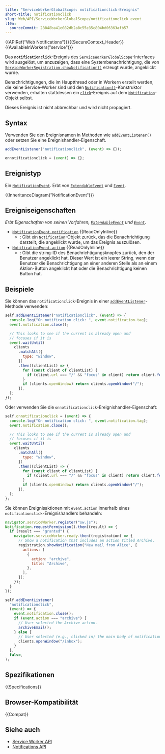 ```yaml
---
title: "ServiceWorkerGlobalScope: notificationclick-Ereignis"
short-title: notificationclick
slug: Web/API/ServiceWorkerGlobalScope/notificationclick_event
l10n:
  sourceCommit: 28848ba41c082db2a8c55e85c804bd06363afb57
---
```


{{APIRef("Web Notifications")}}{{SecureContext_Header}}{{AvailableInWorkers("service")}}

Das **`notificationclick`**-Ereignis des [`ServiceWorkerGlobalScope`](/de/docs/Web/API/ServiceWorkerGlobalScope)-Interfaces wird ausgelöst, um anzuzeigen, dass eine Systembenachrichtigung, die von [`ServiceWorkerRegistration.showNotification()`](/de/docs/Web/API/ServiceWorkerRegistration/showNotification) erzeugt wurde, angeklickt wurde.

Benachrichtigungen, die im Hauptthread oder in Workern erstellt werden, die keine Service-Worker sind und den [`Notification()`](/de/docs/Web/API/Notification/Notification)-Konstruktor verwenden, erhalten stattdessen ein [`click`](/de/docs/Web/API/Notification/click_event)-Ereignis auf dem [`Notification`](/de/docs/Web/API/Notification)-Objekt selbst.

Dieses Ereignis ist nicht abbrechbar und wird nicht propagiert.

## Syntax

Verwenden Sie den Ereignisnamen in Methoden wie [`addEventListener()`](/de/docs/Web/API/EventTarget/addEventListener) oder setzen Sie eine Ereignishandler-Eigenschaft.

```js
addEventListener("notificationclick", (event) => {});

onnotificationclick = (event) => {};
```

## Ereignistyp

Ein [`NotificationEvent`](/de/docs/Web/API/NotificationEvent). Erbt von [`ExtendableEvent`](/de/docs/Web/API/ExtendableEvent) und [`Event`](/de/docs/Web/API/Event).

{{InheritanceDiagram("NotificationEvent")}}

## Ereigniseigenschaften

_Erbt Eigenschaften von seinen Vorfahren, [`ExtendableEvent`](/de/docs/Web/API/ExtendableEvent) und [`Event`](/de/docs/Web/API/Event)_.

- [`NotificationEvent.notification`](/de/docs/Web/API/NotificationEvent/notification) {{ReadOnlyInline}}
  - : Gibt ein [`Notification`](/de/docs/Web/API/Notification)-Objekt zurück, das die Benachrichtigung darstellt, die angeklickt wurde, um das Ereignis auszulösen.
- [`NotificationEvent.action`](/de/docs/Web/API/NotificationEvent/action) {{ReadOnlyInline}}
  - : Gibt die string-ID des Benachrichtigungsknopfes zurück, den der Benutzer angeklickt hat. Dieser Wert ist ein leerer String, wenn der Benutzer die Benachrichtigung an einer anderen Stelle als an einem Aktion-Button angeklickt hat oder die Benachrichtigung keinen Button hat.

## Beispiele

Sie können das `notificationclick`-Ereignis in einer [`addEventListener`](/de/docs/Web/API/EventTarget/addEventListener)-Methode verwenden:

```js
self.addEventListener("notificationclick", (event) => {
  console.log("On notification click: ", event.notification.tag);
  event.notification.close();

  // This looks to see if the current is already open and
  // focuses if it is
  event.waitUntil(
    clients
      .matchAll({
        type: "window",
      })
      .then((clientList) => {
        for (const client of clientList) {
          if (client.url === "/" && "focus" in client) return client.focus();
        }
        if (clients.openWindow) return clients.openWindow("/");
      }),
  );
});
```

Oder verwenden Sie die `onnotificationclick`-Ereignishandler-Eigenschaft:

```js
self.onnotificationclick = (event) => {
  console.log("On notification click: ", event.notification.tag);
  event.notification.close();

  // This looks to see if the current is already open and
  // focuses if it is
  event.waitUntil(
    clients
      .matchAll({
        type: "window",
      })
      .then((clientList) => {
        for (const client of clientList) {
          if (client.url === "/" && "focus" in client) return client.focus();
        }
        if (clients.openWindow) return clients.openWindow("/");
      }),
  );
};
```

Sie können Ereignisaktionen mit `event.action` innerhalb eines `notificationclick`-Ereignishandlers behandeln:

```js
navigator.serviceWorker.register("sw.js");
Notification.requestPermission().then((result) => {
  if (result === "granted") {
    navigator.serviceWorker.ready.then((registration) => {
      // Show a notification that includes an action titled Archive.
      registration.showNotification("New mail from Alice", {
        actions: [
          {
            action: "archive",
            title: "Archive",
          },
        ],
      });
    });
  }
});

self.addEventListener(
  "notificationclick",
  (event) => {
    event.notification.close();
    if (event.action === "archive") {
      // User selected the Archive action.
      archiveEmail();
    } else {
      // User selected (e.g., clicked in) the main body of notification.
      clients.openWindow("/inbox");
    }
  },
  false,
);
```

## Spezifikationen

{{Specifications}}

## Browser-Kompatibilität

{{Compat}}

## Siehe auch

- [Service Worker API](/de/docs/Web/API/Service_Worker_API)
- [Notifications API](/de/docs/Web/API/Notifications_API)
